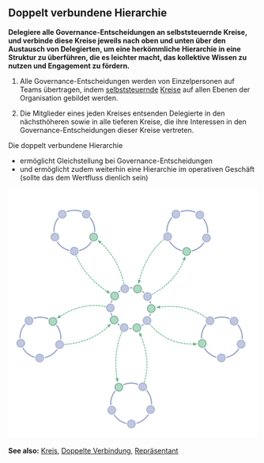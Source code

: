 ## Doppelt verbundene Hierarchie

**Delegiere alle Governance-Entscheidungen an selbststeuernde Kreise, und verbinde diese Kreise jeweils nach oben und unten über den Austausch von Delegierten, um eine herkömmliche Hierarchie in eine Struktur zu überführen, die es leichter macht, das kollektive Wissen zu nutzen und Engagement zu fördern.**

1. Alle Governance-Entscheidungen werden von Einzelpersonen auf Teams übertragen, indem [selbststeuernde](glossary:self-governance) [Kreise](glossary:circle) auf allen Ebenen der Organisation gebildet werden.

2. Die Mitglieder eines jeden Kreises entsenden Delegierte in den nächsthöheren sowie in alle tieferen Kreise, die ihre Interessen in den Governance-Entscheidungen</a> dieser Kreise vertreten.

Die doppelt verbundene Hierarchie

- ermöglicht Gleichstellung bei Governance-Entscheidungen
- und ermöglicht zudem weiterhin eine Hierarchie im operativen Geschäft (sollte das dem Wertfluss dienlich sein) 

![Die doppelt verbundene Hierarchie ist eigentlich gar keine Hierarchie.](img/structural-patterns/double-linked-hierarchy.png)

**See also:** [Kreis](section:Circle), [Doppelte Verbindung](section:Double-Linking), [Repräsentant](section:Representative)